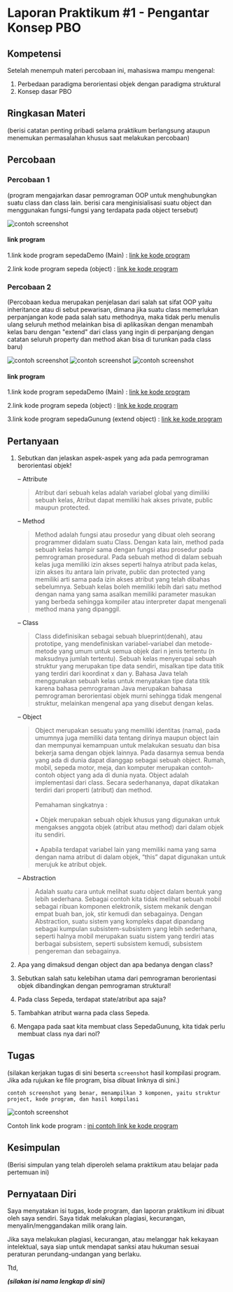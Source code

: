 # Laporan Praktikum #1 - Pengantar Konsep PBO

## Kompetensi

Setelah menempuh materi percobaan ini, mahasiswa mampu mengenal:
1. Perbedaan paradigma berorientasi objek dengan paradigma struktural
2. Konsep dasar PBO

## Ringkasan Materi

(berisi catatan penting pribadi selama praktikum berlangsung ataupun menemukan permasalahan khusus saat melakukan percobaan)

## Percobaan

### Percobaan 1

(program mengajarkan dasar pemrograman OOP untuk menghubungkan suatu class dan class lain. berisi cara menginisialisasi suatu object dan menggunakan fungsi-fungsi yang terdapata pada object tersebut)

![contoh screenshot](img/P1-1.png)

#### link program
1.link kode program sepedaDemo (Main) : [link ke kode program](../../src/1_Pengantar_Konsep_PBO/praktikum1-js1.java)

2.link kode program sepeda (object) : [link ke kode program](../../src/1_Pengantar_Konsep_PBO/praktikum1-js1-2.java)

### Percobaan 2

(Percobaan kedua merupakan penjelasan dari salah sat sifat OOP yaitu inheritance atau di sebut pewarisan, dimana jika suatu class memerlukan perpanjangan kode pada salah satu methodnya, maka tidak perlu menulis ulang seluruh method melainkan bisa di aplikasikan dengan menambah kelas baru dengan "extend" dari class yang ingin di perpanjang dengan catatan seluruh property dan method akan bisa di turunkan pada class baru)

![contoh screenshot](img/P2-1.png)
![contoh screenshot](img/P2-2.png)
![contoh screenshot](img/P2-3.png)

#### link program
1.link kode program sepedaDemo (Main) : [link ke kode program](../../src/1_Pengantar_Konsep_PBO/praktikum2-js1-1.java)

2.link kode program sepeda (object) : [link ke kode program](../../src/1_Pengantar_Konsep_PBO/praktikum2-js1-2.java)

3.link kode program sepedaGunung (extend object) : [link ke kode program](../../src/1_Pengantar_Konsep_PBO/praktikum2-js1-3.java)


## Pertanyaan

1. Sebutkan dan jelaskan aspek-aspek yang ada pada pemrograman berorientasi objek!
    
    – Attribute   
    >Atribut dari sebuah kelas adalah variabel global yang dimiliki sebuah kelas, Atribut dapat memiliki hak akses private, public maupun protected.

    – Method
    >Method adalah fungsi atau prosedur yang dibuat oleh seorang programmer didalam suatu Class. Dengan kata lain, method pada sebuah kelas hampir sama dengan fungsi atau prosedur pada pemrograman prosedural.
    Pada sebuah method di dalam sebuah kelas juga memiliki izin akses seperti halnya atribut pada kelas, izin akses itu antara lain private, public dan protected yang memiliki arti sama pada izin akses atribut yang telah dibahas sebelumnya. Sebuah kelas boleh memiliki lebih dari satu method dengan nama yang sama asalkan memiliki parameter masukan yang berbeda sehingga kompiler atau interpreter dapat mengenali method mana yang dipanggil.

    – Class
    >  Class didefinisikan sebagai sebuah blueprint(denah), atau prototipe, yang mendefiniskan variabel-variabel dan metode-metode yang umum untuk semua objek dari n jenis tertentu (n maksudnya jumlah tertentu). Sebuah kelas menyerupai sebuah struktur yang merupakan tipe data sendiri, misalkan tipe data titik yang terdiri dari koordinat x dan y. Bahasa Java telah menggunakan sebuah kelas untuk menyatakan tipe data titik karena bahasa pemrograman Java merupakan bahasa pemrograman berorientasi objek murni sehingga tidak mengenal struktur, melainkan mengenal apa yang disebut dengan kelas.

    – Object
    > Object merupakan sesuatu yang memiliki identitas (nama), pada umumnya juga memiliki data tentang dirinya maupun object lain dan mempunyai kemampuan untuk melakukan sesuatu dan bisa bekerja sama dengan objek lainnya. Pada dasarnya semua benda yang ada di dunia dapat dianggap sebagai sebuah object. Rumah, mobil, sepeda motor, meja, dan komputer merupakan contoh-contoh object yang ada di dunia nyata. Object adalah implementasi dari class. Secara sederhananya, dapat dikatakan terdiri dari properti (atribut) dan method.
    <br><br>
    Pemahaman singkatnya :
    <br><br>
• Objek merupakan sebuah objek khusus yang digunakan untuk mengakses anggota objek (atribut atau method) dari dalam objek itu sendiri.
    <br><br>
• Apabila terdapat variabel lain yang memiliki nama yang sama dengan nama atribut di dalam objek, “this” dapat digunakan untuk merujuk ke atribut objek.

    – Abstraction

    >Adalah suatu cara untuk melihat suatu object dalam bentuk yang lebih sederhana. Sebagai contoh kita tidak melihat sebuah mobil sebagai ribuan komponen elektronik, sistem mekanik dengan empat buah ban, jok, stir kemudi dan sebagainya. Dengan Abstraction, suatu sistem yang kompleks dapat dipandang sebagai kumpulan subsistem-subsistem yang lebih sederhana, seperti halnya mobil merupakan suatu sistem yang terdiri atas berbagai subsistem, seperti subsistem kemudi, subsistem pengereman dan sebagainya.

2. Apa yang dimaksud dengan object dan apa bedanya dengan class?
3. Sebutkan salah satu kelebihan utama dari pemrograman berorientasi objek dibandingkan dengan pemrograman struktural!
4. Pada class Sepeda, terdapat state/atribut apa saja?
5. Tambahkan atribut warna pada class Sepeda.
6. Mengapa pada saat kita membuat class SepedaGunung, kita tidak perlu membuat class nya dari nol?

## Tugas

(silakan kerjakan tugas di sini beserta `screenshot` hasil kompilasi program. Jika ada rujukan ke file program, bisa dibuat linknya di sini.)

`contoh screenshot yang benar, menampilkan 3 komponen, yaitu struktur project, kode program, dan hasil kompilasi`

![contoh screenshot](img/contoh-schot1.PNG)

Contoh link kode program : [ini contoh link ke kode program](../../src/1_Pengantar_Konsep_PBO/Contoh12345Habibie.java)

## Kesimpulan

(Berisi simpulan yang telah diperoleh selama praktikum atau belajar pada pertemuan ini)

## Pernyataan Diri

Saya menyatakan isi tugas, kode program, dan laporan praktikum ini dibuat oleh saya sendiri. Saya tidak melakukan plagiasi, kecurangan, menyalin/menggandakan milik orang lain.

Jika saya melakukan plagiasi, kecurangan, atau melanggar hak kekayaan intelektual, saya siap untuk mendapat sanksi atau hukuman sesuai peraturan perundang-undangan yang berlaku.

Ttd,

***(silakan isi nama lengkap di sini)***